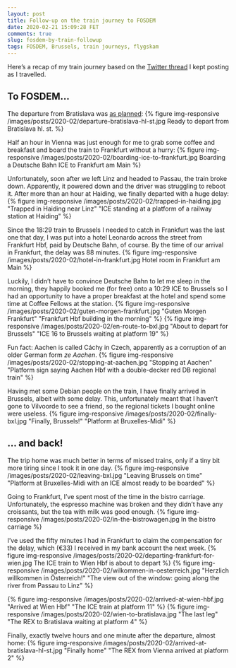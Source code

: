 ```yaml
---
layout: post
title: Follow-up on the train journey to FOSDEM
date: 2020-02-21 15:09:28 FET
comments: true
slug: fosdem-by-train-followup
tags: FOSDEM, Brussels, train journeys, flygskam
---
```


Here’s a recap of my train journey based on the [Twitter thread](https://threadreaderapp.com/thread/1222802145268899842.html)
I kept posting as I travelled.

## To FOSDEM…

The departure from Bratislava was [as planned](https://twitter.com/andrew_shadura/status/1222802145268899842):
{% figure img-responsive /images/posts/2020-02/departure-bratislava-hl-st.jpg Ready to depart from Bratislava hl. st. %}

Half an hour in Vienna was just enough for me to grab some coffee and breakfast and board the train to Frankfurt without a hurry:
{% figure img-responsive /images/posts/2020-02/boarding-ice-to-frankfurt.jpg Boarding a Deutsche Bahn ICE to Frankfurt am Main %}

Unfortunately, soon after we left Linz and headed to Passau, the train broke down. Apparently, it powered down and the driver was struggling to reboot it. After more than an hour at Haiding, we finally departed with a huge delay:
{% figure img-responsive /images/posts/2020-02/trapped-in-haiding.jpg "Trapped in Haiding near Linz" "ICE standing at a platform of a railway station at Haiding" %}

Since the 18:29 train to Brussels I needed to catch in Frankfurt was the last one that day, I was put into a hotel Leonardo across the street from Frankfurt Hbf, paid by Deutsche Bahn, of course. By the time of our arrival in Frankfurt, the delay was 88 minutes.
{% figure img-responsive /images/posts/2020-02/hotel-in-frankfurt.jpg Hotel room in Frankfurt am Main %}

Luckily, I didn’t have to convince Deutsche Bahn to let me sleep in the morning, they happily booked me (for free) onto a 10:29 ICE to Brussels so I had an opportunity to have a proper breakfast at the hotel and spend some time at Coffee Fellows at the station.
{% figure img-responsive /images/posts/2020-02/guten-morgen-frankfurt.jpg "Guten Morgen Frankfurt" "Frankfurt Hbf building in the morning" %}
{% figure img-responsive /images/posts/2020-02/en-route-to-bxl.jpg "About to depart for Brussels" "ICE 16 to Brussels waiting at platform 19" %}

Fun fact: Aachen is called Cáchy in Czech, apparently as a corruption of an older German form *ze Aachen*.
{% figure img-responsive /images/posts/2020-02/stopping-at-aachen.jpg "Stopping at Aachen" "Platform sign saying Aachen Hbf with a double-decker red DB regional train" %}

Having met some Debian people on the train, I have finally arrived in Brussels, albeit with some delay. This, unfortunately meant that I haven’t gone to Vilvoorde to see a friend, so the regional tickets I bought online were useless.
{% figure img-responsive /images/posts/2020-02/finally-bxl.jpg "Finally, Brussels!" "Platform at Bruxelles-Midi" %}

## … and back!

The trip home was much better in terms of missed trains, only if a tiny bit more tiring since I took it in one day.
{% figure img-responsive /images/posts/2020-02/leaving-bxl.jpg "Leaving Brussels on time" "Platform at Bruxelles-Midi with an ICE almost ready to be boarded" %}

Going to Frankfurt, I’ve spent most of the time in the bistro carriage. Unfortunately, the espresso machine was broken and they didn’t have any croissants, but the tea with milk was good enough.
{% figure img-responsive /images/posts/2020-02/in-the-bistrowagen.jpg In the bistro carriage %}

I’ve used the fifty minutes I had in Frankfurt to claim the compensation for the delay, which (€33) I received in my bank account the next week.
{% figure img-responsive /images/posts/2020-02/departing-frankfurt-for-wien.jpg The ICE train to Wien Hbf is about to depart %}
{% figure img-responsive /images/posts/2020-02/wilkommen-in-oesterreich.jpg "Herzlich willkommen in Österreich!" "The view out of the window: going along the river from Passau to Linz" %}

{% figure img-responsive /images/posts/2020-02/arrived-at-wien-hbf.jpg "Arrived at Wien Hbf" "The ICE train at platform 11" %}
{% figure img-responsive /images/posts/2020-02/wien-to-bratislava.jpg "The last leg" "The REX to Bratislava waiting at platform 4" %}

Finally, exactly twelve hours and one minute after the departure, almost home:
{% figure img-responsive /images/posts/2020-02/arrived-at-bratislava-hl-st.jpg "Finally home" "The REX from Vienna arrived at platform 2" %}
